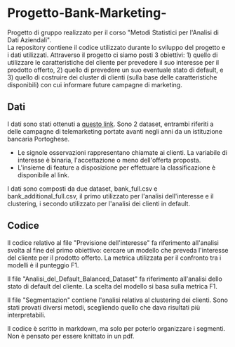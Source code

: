 # Progetto-Bank-Marketing-
Progetto di gruppo realizzato per il corso "Metodi Statistici per l'Analisi di Dati Aziendali".  
La repository contiene il codice utilizzato durante lo sviluppo del progetto e i dati utilizzati. Attraverso il progetto ci siamo posti 3 obiettivi: 1) quello di utilizzare le caratteristiche del cliente per prevedere il suo interesse per il prodotto offerto, 2) quello di prevedere un suo eventuale stato di default, e 3) quello di costruire dei cluster di clienti (sulla base delle caratteristiche disponibili) con cui informare future campagne di marketing.

## Dati
I dati sono stati ottenuti a [questo link](https://www.openml.org/search?type=data&sort=runs&status=active&id=1461). Sono 2 dataset, entrambi riferiti a delle campagne di telemarketing portate avanti negli anni da un istituzione bancaria Portoghese.  
- Le signole osservazioni rappresentano chiamate ai clienti. La variabile di interesse è binaria, l'accettazione o meno dell'offerta proposta.  
- L'insieme di feature a disposizione per effettuare la classificazione è disponibile al link.

I dati sono composti da due dataset, bank_full.csv e bank_additional_full.csv, il primo utilizzato per l'analisi dell'interesse e il clustering, i secondo utilizzato per l'analisi dei clienti in default.

## Codice
Il codice relativo al file "Previsione dell'interesse" fa riferimento all'analisi svolta al fine del primo obiettivo: cercare un modello che preveda l'interesse del cliente per il prodotto offerto. La metrica utilizzata per il confronto tra i modelli è il punteggio F1. 

Il file "Analisi_del_Default_Balanced_Dataset" fa riferimento all'analisi dello stato di default del cliente. La scelta del modello si basa sulla metrica F1.

Il file "Segmentazion" contiene l'analisi relativa al clustering dei clienti. Sono stati provati diversi metodi, scegliendo quello che dava risultati più interpretabili.

Il codice è scritto in markdown, ma solo per poterlo organizzare i segmenti. Non è pensato per essere knittato in un pdf.
